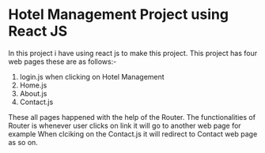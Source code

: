# Hotel Management Project using React JS

In this project i have using react js to make this project. This project has four web pages these are as follows:-

1) login.js when clicking on Hotel Management
2) Home.js
3) About.js
4) Contact.js

These all pages happened with the help of the Router. The functionalities of Router is whenever user clicks on link it will go to another web page for example When clciking on the Contact.js it will redirect to Contact web page as so on.
